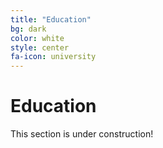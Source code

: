 ```yaml
---
title: "Education"
bg: dark
color: white
style: center
fa-icon: university
---
```


# Education

This section is under construction!
